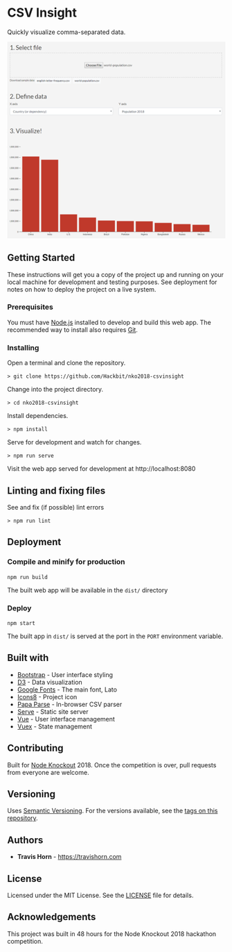 # CSV Insight

Quickly visualize comma-separated data.

![Screenshot](screenshot-201810280944.png)

## Getting Started

These instructions will get you a copy of the project up and running on your local machine for
development and testing purposes. See deployment for notes on how to deploy the project on a live
system.

### Prerequisites

You must have [Node.js](https://nodejs.org/en/) installed to develop and build this web app. The
recommended way to install also requires [Git](https://git-scm.com/).

### Installing

Open a terminal and clone the repository.

```
> git clone https://github.com/Hackbit/nko2018-csvinsight
```

Change into the project directory.

```
> cd nko2018-csvinsight
```

Install dependencies.

```
> npm install
```

Serve for development and watch for changes.

```
> npm run serve
```

Visit the web app served for development at http://localhost:8080

## Linting and fixing files

See and fix (if possible) lint errors

```
> npm run lint
```

## Deployment

### Compile and minify for production

```
npm run build
```

The built web app will be available in the `dist/` directory

### Deploy

```
npm start
```

The built app in `dist/` is served at the port in the `PORT` environment variable.

## Built with

- [Bootstrap](https://getbootstrap.com) - User interface styling
- [D3](https://d3js.org/) - Data visualization
- [Google Fonts](https://fonts.google.com) - The main font, Lato
- [Icons8](https://icons8.com/) - Project icon
- [Papa Parse](https://www.papaparse.com/) - In-browser CSV parser
- [Serve](https://github.com/zeit/serve#readme) - Static site server
- [Vue](https://vuejs.org/) - User interface management
- [Vuex](https://vuex.vuejs.org/) - State management

## Contributing

Built for [Node Knockout](https://www.nodeknockout.com/) 2018. Once the competition
is over, pull requests from everyone are welcome.

## Versioning

Uses [Semantic Versioning](https://semver.org/). For the versions available, see the
[tags on this repository](https://github.com/Hackbit/nko2018-csvinsight/tags).

## Authors

- **Travis Horn** - https://travishorn.com

## License

Licensed under the MIT License. See the [LICENSE](LICENSE) file for details.

## Acknowledgements

This project was built in 48 hours for the Node Knockout 2018 hackathon competition.
